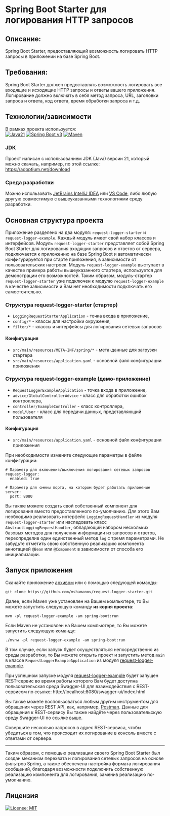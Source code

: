 # Spring Boot Starter для логирования HTTP запросов

## Описание:

Spring Boot Starter, предоставляющий возможность логировать HTTP запросы в
приложении на базе Spring Boot.

## Требования:

Spring Boot Starter должен предоставлять возможность логировать все входящие и
исходящие HTTP запросы и ответы вашего приложения.
Логирование должно включать в себя метод запроса, URL, заголовки запроса и
ответа, код ответа, время обработки запроса и т.д.

## Технологии/зависимости

В рамках проекта используется:<br>
[![Java21](https://img.shields.io/badge/JAVA-21-3a75b0?logo=openjdk&logoColor=white)](https://adoptium.net/download/)
[![Spring Boot v3](https://img.shields.io/badge/SpringBoot-6DB33F?logo=Spring&logoColor=white)](https://spring.io/projects/spring-boot)
[![Maven](https://img.shields.io/badge/Apache%20Maven-C71A36.svg?logo=Apache-Maven&logoColor=white)](https://maven.apache.org)

### JDK

Проект написан с использованием JDK (Java) версии 21, который можно скачать,
например, по этой ссылке: https://adoptium.net/download

### Среда разработки

Можно
использовать [JetBrains IntelliJ IDEA](https://www.jetbrains.com/idea/download/)
или [VS Code](https://code.visualstudio.com),
либо любую другую совместимую с вышеуказанными технологиями среду разработки.

## Основная структура проекта

Приложение разделено на два модуля: `request-logger-starter`
и `request-logger-example`. Каждый модуль имеет свой набор классов и
интерфейсов. Модуль `request-logger-starter` представляет собой Spring Boot
Starter для логирования входящих запросов и ответов от сервера, подключается к
приложению на базе Spring Boot и автоматически конфигурируется при старте
приложения, в зависимости от пользовательских настроек.
Модуль `request-logger-example` выступает в качестве примера работы
вышеуказанного стартера, используется для демонстрации его возможностей. Таким
образом, модуль-стартер `request-logger-starter` уже подключен к
модулю `request-logger-example` в качестве зависимости и Вам нет необходимости
подключать его самостоятельно.

### Структура request-logger-starter (стартер)

* `LoggingRequestStarterApplication` - точка входа в приложение,
* `config/*` - классы для настройки окружения,
* `filter/*` - классы и интерфейсы для логирования сетевых запросов

#### Конфигурация

- `src/main/resources/META-INF/spring/*` - мета-данные для загрузки стартера
- `src/main/resources/application.yaml` - основной файл конфигурации
  приложения

### Структура request-logger-example (демо-приложение)

* `RequestLoggerExampleApplication` - точка входа в приложение,
* `advice/GlobalControllerAdvice` - класс для обработки ошибок контроллера,
* `controller/ExampleController` - класс контроллера,
* `model/User` - класс для передачи данных, представляющий пользователя

#### Конфигурация

- `src/main/resources/application.yaml` - основной файл конфигурации
  приложения

При необходимости измените следующие параметры в файле конфигурации:

```
# Параметр для включения/выключения логирования сетевых запросов
request-logger:
  enabled: true
  
# Параметр для смены порта, на котором будет работать приложение 
server:
  port: 8080
```

Вы также можете создать свой собственный компонент для логирования вместо
предоставленного по-умолчанию. Для этого Вам необходимо реализовать интерфейс
`LoggingRequestHandler` из модуля `request-logger-starter` или наследовать
класс `AbstractLoggingRequestHandler`, обладающий набором нескольких
базовых методов для получения информации из запросов и ответов, переопределив
один единственный метод `log` с тремя параметрами. Не забудьте отметить свою
собственную реализацию компонента аннотацией `@Bean` или `@Component` в
зависимости от способа его инициализации.

## Запуск приложения

Скачайте
приложение [архивом](https://github.com/mshamanov/request-logger-starter/archive/refs/heads/master.zip)
или с помощью следующей команды:

```
git clone https://github.com/mshamanov/request-logger-starter.git
```

Далее, если Maven уже установлен на Вашем компьютере, то Вы можете запустить
следующую команду **из корня проекта**:

```
mvn -pl request-logger-example -am spring-boot:run
```

Если Maven не установлен на Вашем компьютере, то Вы можете запустить следующую
команду:

```
./mvnw -pl request-logger-example -am spring-boot:run
```

В том случае, если запуск будет осуществляться непосредственно из среды
разработки, то Вы можете открыть проект и запустить метод `main` в
классе `RequestLoggerExampleApplication` из
модуля [request-logger-example](request-logger-example).

При успешном запуске модуля [request-logger-example](request-logger-example)
будет запущен REST-сервис во время работы которого Вам будет доступна
пользовательская среда Swagger-UI для взаимодействия с REST-сервисом по ссылке:
http://localhost:8080/swagger-ui/index.html

Вы также можете воспользоваться любым другим инструментом для обращения через
REST API, как, например, [Postman](https://www.postman.com).
Данные для обращения к REST-сервису Вы также найдёте через пользовательскую
среду Swagger-UI по ссылке выше.

Совершите несколько запросов в адрес REST-сервиса, чтобы убедиться в том, что
происходит их логирование в консоль вместе с ответами от сервера.

---

Таким образом, с помощью реализации своего Spring Boot Starter был создан
механизм перехвата и логирования сетевых запросов на основе фильтров Spring,
а также обеспечена настройка формата логирования сообщений, благодаря
возможности подключить собственную реализацию компонента для логирования,
заменив реализацию по-умолчанию.

## Лицензия

[![License: MIT](https://img.shields.io/badge/License-MIT-red.svg)](https://opensource.org/licenses/MIT)